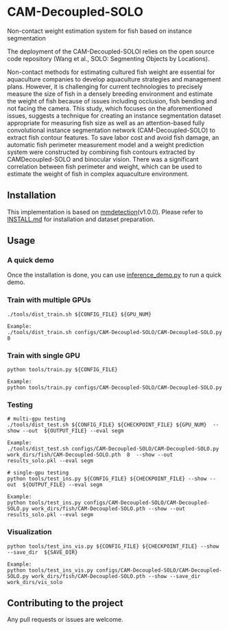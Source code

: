 # CAM-Decoupled-SOLO
Non-contact weight estimation system for fish based on instance segmentation

The deployment of the CAM-Decoupled-SOLOl relies on the open source code repository (Wang et al., SOLO: Segmenting Objects by Locations).

Non-contact methods for estimating cultured fish weight are essential for aquaculture companies to develop aquaculture strategies and management plans.
However, it is challenging for current technologies to precisely measure the size of fish in a densely breeding environment and estimate the weight of 
fish because of issues including occlusion, fish bending and not facing the camera. This study, which focuses on the aforementioned issues, suggests a 
technique for creating an instance segmentation dataset appropriate for measuring fish size as well as an attention-based fully convolutional instance 
segmentation network (CAM-Decoupled-SOLO) to extract fish contour features. To save labor cost and avoid fish damage, an automatic fish perimeter measurement 
model and a weight prediction system were constructed by combining fish contours extracted by CAMDecoupled-SOLO and binocular vision.  There was a 
significant correlation between fish perimeter and weight, which can be used to estimate the weight of fish in complex aquaculture environment.



## Installation
This implementation is based on [mmdetection](https://github.com/open-mmlab/mmdetection)(v1.0.0). Please refer to [INSTALL.md](docs/INSTALL.md) for installation and dataset preparation.

## Usage

### A quick demo

Once the installation is done, you can use [inference_demo.py](demo/inference_demo.py) to run a quick demo.

### Train with multiple GPUs
    ./tools/dist_train.sh ${CONFIG_FILE} ${GPU_NUM}

    Example: 
    ./tools/dist_train.sh configs/CAM-Decoupled-SOLO/CAM-Decoupled-SOLO.py  8

### Train with single GPU
    python tools/train.py ${CONFIG_FILE}
    
    Example:
    python tools/train.py configs/CAM-Decoupled-SOLO/CAM-Decoupled-SOLO.py

### Testing
    # multi-gpu testing
    ./tools/dist_test.sh ${CONFIG_FILE} ${CHECKPOINT_FILE} ${GPU_NUM}  --show --out  ${OUTPUT_FILE} --eval segm
    
    Example: 
    ./tools/dist_test.sh configs/CAM-Decoupled-SOLO/CAM-Decoupled-SOLO.py work_dirs/fish/CAM-Decoupled-SOLO.pth  8  --show --out results_solo.pkl --eval segm

    # single-gpu testing
    python tools/test_ins.py ${CONFIG_FILE} ${CHECKPOINT_FILE} --show --out  ${OUTPUT_FILE} --eval segm
    
    Example: 
    python tools/test_ins.py configs/CAM-Decoupled-SOLO/CAM-Decoupled-SOLO.py work_dirs/fish/CAM-Decoupled-SOLO.pth --show --out  results_solo.pkl --eval segm


### Visualization

    python tools/test_ins_vis.py ${CONFIG_FILE} ${CHECKPOINT_FILE} --show --save_dir  ${SAVE_DIR}
    
    Example: 
    python tools/test_ins_vis.py configs/CAM-Decoupled-SOLO/CAM-Decoupled-SOLO.py work_dirs/fish/CAM-Decoupled-SOLO.pth --show --save_dir  work_dirs/vis_solo

## Contributing to the project
Any pull requests or issues are welcome.

